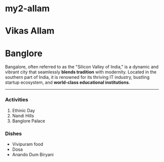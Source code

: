 # my2-allam

# Vikas Allam
 
 # Banglore
 Bangalore, often referred to as the "Silicon Valley of India," is a dynamic and vibrant city that seamlessly **blends tradition** with modernity. Located in the southern part of India, it is renowned for its thriving IT industry, bustling startup ecosystem, and **world-class educational institutions**.

 ---

 ### Activities

 1. Ethinic Day
 2. Nandi Hills
 3. Banglore Palace

### Dishes

* Vivipuram food
* Dosa
* Anando Dum Biryani




